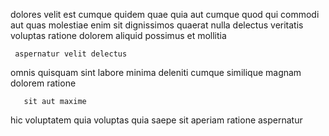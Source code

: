 <!--
title: Synchronised zero tolerance archive
author: Meaghan
date: 2014-06-30-1106
link: 2014-06-30-1106-synchronised-zero-tolerance-archive
tags: [unicorns,canvas,HTML,Photoshop]
-->

 dolores velit est cumque   quidem quae
 quia aut cumque quod qui
commodi aut quas molestiae enim  sit dignissimos quaerat
nulla delectus  veritatis  voluptas
ratione dolorem aliquid possimus et mollitia 
 	 aspernatur velit delectus
omnis quisquam sint labore minima
deleniti cumque  similique magnam 
dolorem ratione 
 	   sit aut maxime
hic  voluptatem
quia voluptas quia saepe sit aperiam ratione aspernatur 